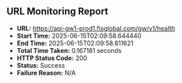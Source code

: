 ## URL Monitoring Report

- **URL:** https://api-gw1-prod1.fisglobal.com/gw/v1/health
- **Start Time:** 2025-06-15T02:09:58.644440
- **End Time:** 2025-06-15T02:09:58.811621
- **Total Time Taken:** 0.167181 seconds
- **HTTP Status Code:** 200
- **Status:** Success
- **Failure Reason:** N/A
